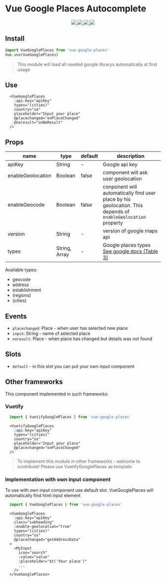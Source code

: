 # Vue Google Places Autocomplete


<p align="center">
  <a href="https://npmcharts.com/compare/vue-google-places?minimal=true">
    <img src="http://img.shields.io/npm/dm/vue-google-places.svg">
  </a>
  <a href="https://www.npmjs.org/package/vue-google-places">
    <img src="https://img.shields.io/npm/v/vue-google-places.svg">
  </a>
  <a href="http://img.badgesize.io/https://unpkg.com/vue-google-places/dist/vue-google-places.js?compression=gzip&label=gzip%20size:%20JS">
    <img src="http://img.badgesize.io/https://unpkg.com/vue-google-places/dist/vue-google-places.esm.js?compression=gzip&label=gzip%20size:%20JS">
  </a>
  <a href="LICENSE">
    <img src="https://img.shields.io/badge/License-MIT-yellow.svg">
  </a>
</p>


## Install

```js
import VueGooglePlaces from 'vue-google-places'
Vue.use(VueGooglePlaces)
```

>This module will load all needed google librarys automatically at first usage

## Use

```vue
  <VueGooglePlaces
    :api-key="apiKey"
    types="(cities)"
    country="ua"
    placeholder="Input your place"
    @placechanged="onPlaceChanged"
    @noresult="onNoResult"
  />
```

## Props

| name | type | default | description |
|------|------|---------|-------------|
|apiKey| String | - | Google api key |
|enableGeolocation| Boolean | false | component will ask user geolocation |
|enableGeocode| Boolean | false | conponent will automatically find user place by his geolocation. This depends of `enableGeolocation` property|
|version| String | - | version of google maps api|
|types|String, Array| - |Google places types [See google docs (Table 3)](https://developers.google.com/places/supported_types)

Available types:
  - geocode
  - address
  - establishment
  - (regions)
  - (cities)

## Events

 - `placechanged`: Place - when user has selected new place
 - `input`: String - name of selected place
 - `noresult`: Place - when place has changed but details was not found

## Slots
 - `default` - in this slot you can put your own input component

## Other frameworks
  This component implemented in such frameworks:

### Vuetify
```js
  import { VuetifyGooglePlaces } from 'vue-google-places'
```

```vue
  <VuetifyGooglePlaces
    :api-key="apiKey"
    types="(cities)"
    country="us"
    placeholder="Input your place"
    @placechanged="onPlaceChanged"
  />
```
> To implement this module in other frameworks - welcome to contribute! Please use VuetifyGooglePlaces as template

### Implementation with own input component

To use with own input component use default slot. VueGooglePlaces will automatically find html input element
```js
  import { VueGooglePlaces } from 'vue-google-places'
```

```vue
  <VueGooglePlaces
    :api-key="apiKey"
    class="subheading"
    :enable-geolocation="true"
    types="(cities)"
    country="us"
    @placechanged="getAddressData"
  >
    <MyInput
      icon="search"
      :value="value"
      :placeholder="$t('Your place')"
      ...
    />
  </VueGooglePlaces>
```
